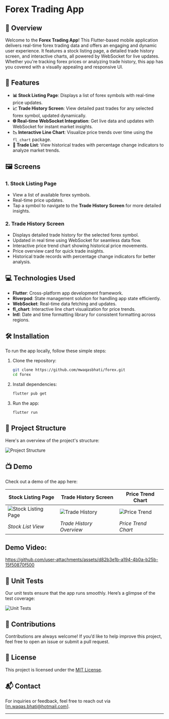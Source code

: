 # Forex Trading App

## 🚀 Overview
Welcome to the **Forex Trading App**! This Flutter-based mobile application delivers real-time forex trading data and offers an engaging and dynamic user experience. It features a stock listing page, a detailed trade history screen, and interactive charts, all powered by WebSocket for live updates. Whether you're tracking forex prices or analyzing trade history, this app has you covered with a visually appealing and responsive UI.

## 📱 Features
- **📊 Stock Listing Page**: Displays a list of forex symbols with real-time price updates.
- **📈 Trade History Screen**: View detailed past trades for any selected forex symbol, updated dynamically.
- **🌐 Real-time WebSocket Integration**: Get live data and updates with WebSocket for instant market insights.
- **📉 Interactive Line Chart**: Visualize price trends over time using the `fl_chart` package.
- **📜 Trade List**: View historical trades with percentage change indicators to analyze market trends.

## 🖼️ Screens
### 1. **Stock Listing Page**
- View a list of available forex symbols.
- Real-time price updates.
- Tap a symbol to navigate to the **Trade History Screen** for more detailed insights.

### 2. **Trade History Screen**
- Displays detailed trade history for the selected forex symbol.
- Updated in real time using WebSocket for seamless data flow.
- Interactive price trend chart showing historical price movements.
- Price overview card for quick trade insights.
- Historical trade records with percentage change indicators for better analysis.

## 💻 Technologies Used
- **Flutter**: Cross-platform app development framework.
- **Riverpod**: State management solution for handling app state efficiently.
- **WebSocket**: Real-time data fetching and updates.
- **fl_chart**: Interactive line chart visualization for price trends.
- **Intl**: Date and time formatting library for consistent formatting across regions.

## 🛠️ Installation

To run the app locally, follow these simple steps:

1. Clone the repository:
   ```sh
   git clone https://github.com/mwaqasbhati/forex.git
   cd forex
   ```

2. Install dependencies:
   ```sh
   flutter pub get
   ```

3. Run the app:
   ```sh
   flutter run
   ```

## 📂 Project Structure
Here's an overview of the project's structure:

![Project Structure](https://github.com/user-attachments/assets/323ac965-43fd-40e6-ae73-1119144303da)

## 📺 Demo
Check out a demo of the app here:

|  **Stock Listing Page**  | **Trade History Screen**  | **Price Trend Chart**  |
|--------------------------|---------------------------|------------------------|
| ![Stock Listing Page](https://github.com/user-attachments/assets/72f12fc8-9c13-4687-8429-2bb8ff21ab20) | ![Trade History](https://github.com/user-attachments/assets/cc810733-81b7-4126-8d75-dbdcb3e60697) | ![Price Trend](https://github.com/user-attachments/assets/ab488f0a-e813-4016-89bd-495cf3bfbfea) |
| *Stock List View*        | *Trade History Overview*  | *Price Trend Chart*    |


## Demo Video:


https://github.com/user-attachments/assets/d82b3e1b-a194-4b0a-b25b-15f50870f500



## 🔧 Unit Tests
Our unit tests ensure that the app runs smoothly. Here’s a glimpse of the test coverage:

![Unit Tests](https://github.com/user-attachments/assets/675ecb73-d82e-47c2-a41f-ebb04d913730)

## 🤝 Contributions
Contributions are always welcome! If you’d like to help improve this project, feel free to open an issue or submit a pull request.

## 📝 License
This project is licensed under the [MIT License](LICENSE).

## 📬 Contact
For inquiries or feedback, feel free to reach out via [m.waqas.bhati@hotmail.com].

---
